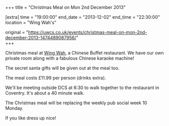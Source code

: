 +++
title = "Christmas Meal on Mon 2nd December 2013"

[extra]
time = "19:00:00"
end_date = "2013-12-02"
end_time = "22:30:00"
location = "Wing Wah's"

original = "https://uwcs.co.uk/events/christmas-meal-on-mon-2nd-december-2013-1474489087956/"    
+++

Christmas meal at [Wing Wah](http://www.wingwah.net/branch/coventry/), a Chinese Buffet restaurant. We have our own private room along with a fabulous Chinese karaoke machine\!

The secret santa gifts will be given out at the meal too.

The meal costs £11.99 per person (drinks extra).

We'll be meeting outside DCS at 6:30 to walk together to the restaurant in Coventry. It's about a 40 minute walk.

The Christmas meal will be replacing the weekly pub social week 10 Monday.

If you like dress up nice\!

